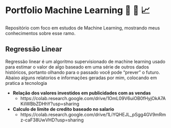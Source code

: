 <h1>Portfolio Machine Learning 🤖 📖 📈</h1>
<p>Repositório com foco em estudos de Machine Learning, mostrando meus conhecimentos sobre esse ramo.</p>

<h2>Regressão Linear</h2>
<p>Regressão linear é um algoritmo supervisionado de machine learning usado para estimar o valor de algo baseado em uma série de outros dados históricos, portanto olhando para o passado você pode “prever” o futuro. Abaixo alguns relatorios e informações geradas por mim, colocando em pratica a tecnologia</p>

<ul>
  <li><b>Relação dos valores investidos em publicidades com as vendas</b>  
    <ul>
      <li>https://colab.research.google.com/drive/1OmL09V6uiOB0fHyjOkA7AKilWBbZDHhY?usp=sharing</li>
    </ul>
  </li>
  <li><b>Calculo de limite de credito baseado no salario</b> 
    <ul>
      <li>https://colab.research.google.com/drive/1LiYQHEJL_pSgg4GV9mRmz-caF38UwVHD?usp=sharing</li>
    </ul>
  </li>    
</ul>





